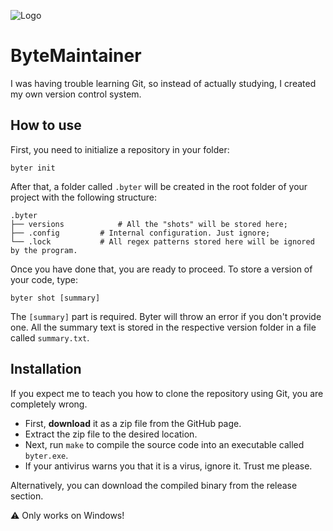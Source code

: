 ![Logo](https://raw.githubusercontent.com/Hylley/ByteMaintainer/main/res/icon.ico)
# ByteMaintainer
I was having trouble learning Git, so instead of actually studying, I created my own version control system.

## How to use

First, you need to initialize a repository in your folder:
```
byter init
```
After that, a folder called `.byter` will be created in the root folder of your project with the following structure:
```
.byter
├── versions			# All the "shots" will be stored here;
├── .config			# Internal configuration. Just ignore;
└── .lock			# All regex patterns stored here will be ignored by the program.
```
Once you have done that, you are ready to proceed. To store a version of your code, type:
````
byter shot [summary]
````
The `[summary]` part is required. Byter will throw an error if you don't provide one. All the summary text is stored in the respective version folder in a file called `summary.txt`.

## Installation

If you expect me to teach you how to clone the repository using Git, you are completely wrong.

- First, **download** it as a zip file from the GitHub page.
- Extract the zip file to the desired location.
- Next, run `make` to compile the source code into an executable called `byter.exe`.
- If your antivirus warns you that it is a virus, ignore it. Trust me please.

Alternatively, you can download the compiled binary from the release section.

⚠️ Only works on Windows!